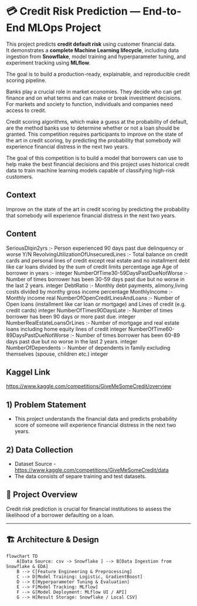 # 💳 Credit Risk Prediction — End-to-End MLOps Project

This project predicts **credit default risk** using customer financial data.  
It demonstrates a **complete Machine Learning lifecycle**, including data ingestion from **Snowflake**, model training and hyperparameter tuning, and experiment tracking using **MLflow**.  

The goal is to build a production-ready, explainable, and reproducible credit scoring pipeline.

Banks play a crucial role in market economies. They decide who can get finance and on what terms and can make or break investment decisions. For markets and society to function, individuals and companies need access to credit. 

Credit scoring algorithms, which make a guess at the probability of default, are the method banks use to determine whether or not a loan should be granted. This competition requires participants to improve on the state of the art in credit scoring, by predicting the probability that somebody will experience financial distress in the next two years.

The goal of this competition is to build a model that borrowers can use to help make the best financial decisions and this project uses historical credit data to train machine learning models capable of classifying high-risk customers.


## Context
Improve on the state of the art in credit scoring by predicting the probability that somebody will experience financial distress in the next two years.

## Content
SeriousDlqin2yrs	:- Person experienced 90 days past due delinquency or worse 	Y/N
RevolvingUtilizationOfUnsecuredLines	:- Total balance on credit cards and personal lines of credit except real estate and no installment debt like car loans divided by the sum of credit limits	percentage
age	Age of borrower in years	:- integer
NumberOfTime30-59DaysPastDueNotWorse	:- Number of times borrower has been 30-59 days past due but no worse in the last 2 years.	integer
DebtRatio	:- Monthly debt payments, alimony,living costs divided by monthy gross income	percentage
MonthlyIncome	:- Monthly income	real
NumberOfOpenCreditLinesAndLoans	:- Number of Open loans (installment like car loan or mortgage) and Lines of credit (e.g. credit cards)	integer
NumberOfTimes90DaysLate	:- Number of times borrower has been 90 days or more past due.	integer
NumberRealEstateLoansOrLines	:- Number of mortgage and real estate loans including home equity lines of credit	integer
NumberOfTime60-89DaysPastDueNotWorse	:- Number of times borrower has been 60-89 days past due but no worse in the last 2 years.	integer
NumberOfDependents	:- Number of dependents in family excluding themselves (spouse, children etc.)	integer


## Kaggel Link
https://www.kaggle.com/competitions/GiveMeSomeCredit/overview


## 1) Problem Statement

- This project understands the financial data and predicts probability score of someone will experience financial distress in the next two years.


## 2) Data Collection
- Dataset Source - https://www.kaggle.com/competitions/GiveMeSomeCredit/data
- The data consists of separe training and test datasets.



## 🧠 Project Overview

Credit risk prediction is crucial for financial institutions to assess the likelihood of a borrower defaulting on a loan.  

---

## 🏗️ Architecture & Design

```mermaid
flowchart TD
    A[Data Source: csv -> Snowflake ] --> B[Data Ingestion from Snowflake & EDA]
    B --> C[Feature Engineering & Preprocessing]
    C --> D[Model Training: Logistic, GradientBoost]
    D --> E[Hyperparameter Tuning & Evaluation]
    E --> F[Model Tracking: MLflow]
    F --> G[Model Deployment: MLflow UI / API]
    G --> H[Result Storage: Snowflake / Local CSV]
    
